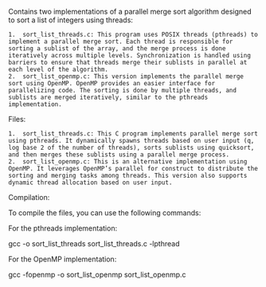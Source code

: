 Contains two implementations of a parallel merge sort algorithm designed to sort a list of integers using threads:

	1.	sort_list_threads.c: This program uses POSIX threads (pthreads) to implement a parallel merge sort. Each thread is responsible for sorting a sublist of the array, and the merge process is done iteratively across multiple levels. Synchronization is handled using barriers to ensure that threads merge their sublists in parallel at each level of the algorithm.
	2.	sort_list_openmp.c: This version implements the parallel merge sort using OpenMP. OpenMP provides an easier interface for parallelizing code. The sorting is done by multiple threads, and sublists are merged iteratively, similar to the pthreads implementation.

Files:

	1.	sort_list_threads.c: This C program implements parallel merge sort using pthreads. It dynamically spawns threads based on user input (q, log base 2 of the number of threads), sorts sublists using quicksort, and then merges these sublists using a parallel merge process.
	2.	sort_list_openmp.c: This is an alternative implementation using OpenMP. It leverages OpenMP’s parallel for construct to distribute the sorting and merging tasks among threads. This version also supports dynamic thread allocation based on user input.

Compilation:

To compile the files, you can use the following commands:

For the pthreads implementation:

gcc -o sort_list_threads sort_list_threads.c -lpthread

For the OpenMP implementation:

gcc -fopenmp -o sort_list_openmp sort_list_openmp.c
